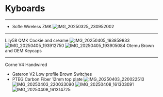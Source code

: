 # Kyboards
----------------------------------------------------------
- Sofle Wireless ZMK
  ![IMG_20250325_230952002](https://github.com/user-attachments/assets/419f17ef-b5b7-486a-9036-9a8751737220)



--------------------------------

Lily58 QMK Cookie and creame
![IMG_20250405_193859833](https://github.com/user-attachments/assets/87721c66-594f-4cb2-92a4-e62ddd0461dc)
![IMG_20250405_193912750](https://github.com/user-attachments/assets/8778dea1-744d-48a5-8621-d02d1eb56480)
![IMG_20250405_193905084](https://github.com/user-attachments/assets/8ed30cff-d0f9-4828-92cd-babdb56d0a92)
Otemu Brown and OEM Keycaps

--------------------------------
Corne V4 Handwired
- Gateron V2 Low profile Brown Switches
- PTEG Carbon Fiber 12mm top plate
![IMG_20250403_220022513](https://github.com/user-attachments/assets/14593a1a-1231-4bd0-a311-ba2aa7b1f70b)
![IMG_20250403_220033090](https://github.com/user-attachments/assets/0a54848d-ccb5-40d5-a08c-aca908f6ec54)
![IMG_20250408_161303091](https://github.com/user-attachments/assets/9aa2b185-6884-418a-85b3-1a19a1f351bb)
![IMG_20250408_161314725](https://github.com/user-attachments/assets/76828207-9d72-442d-8197-6e836412b28a)



